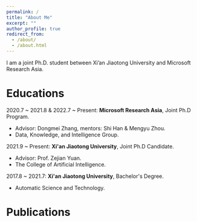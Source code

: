 ```yaml
---
permalink: /
title: "About Me"
excerpt: ""
author_profile: true
redirect_from: 
  - /about/
  - /about.html
---
```



I am a joint Ph.D. student between Xi’an Jiaotong University and Microsoft Research Asia.

<span class='anchor' id='publications'></span>

# Educations
2020.7 ~ 2021.8 & 2022.7 ~ Present: **Microsoft Research Asia**, Joint Ph.D Program.
  + Advisor: Dongmei Zhang, mentors: Shi Han & Mengyu Zhou.
  + Data, Knowledge, and Intelligence Group.

2021.9 ~ Present: **Xi'an Jiaotong University**, Joint Ph.D Candidate.
  + Advisor: Prof. Zejian Yuan.
  + The College of Artificial Intelligence.

2017.8 ~ 2021.7: **Xi'an Jiaotong University**, Bachelor's Degree.
  + Automatic Science and Technology.

# Publications


